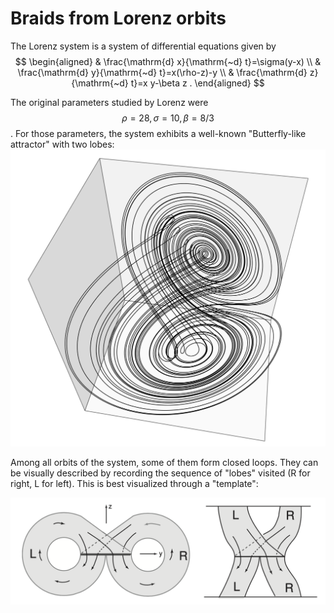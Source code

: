 # Braids from Lorenz orbits

The Lorenz system is a system of differential equations given by
$$
\begin{aligned}
& \frac{\mathrm{d} x}{\mathrm{~d} t}=\sigma(y-x) \\
& \frac{\mathrm{d} y}{\mathrm{~d} t}=x(\rho-z)-y \\
& \frac{\mathrm{d} z}{\mathrm{~d} t}=x y-\beta z .
\end{aligned}
$$

The original parameters studied by Lorenz were $$\rho=28, \sigma=10, \beta=8/3$$. For those parameters, the system exhibits a well-known "Butterfly-like attractor" with two lobes:
![Lorenz Attractor](/images/Lorenz_Attractor.png)

Among all orbits of the system, some of them form closed loops. They can be visually described by recording the sequence of "lobes" visited (R for right, L for left). This is best visualized through a "template":

![Lorenz Template](/images/Lorenz_LR.png)
